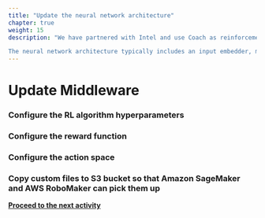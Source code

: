 ```yaml
---
title: "Update the neural network architecture"
chapter: true
weight: 15
description: "We have partnered with Intel and use Coach as reinforcement learning framework. Furthermore, we are using Tensorflow as our deep learning framework.

The neural network architecture typically includes an input embedder, middleware, and an output head, see descriptions here. In this section we are interested in changing the middleware."
---
```


# Update Middleware

### Configure the RL algorithm hyperparameters

### Configure the reward function

### Configure the action space

### Copy custom files to S3 bucket so that Amazon SageMaker and AWS RoboMaker can pick them up



**[Proceed to the next activity](../martiandetector/)**
